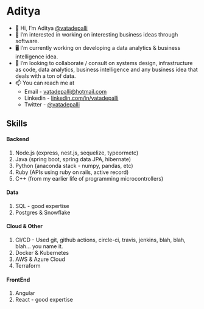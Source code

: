 # Aditya 

- 👋 Hi, I’m Aditya [@vatadepalli](https://twitter.com/vatadepalli)
- 👀 I’m interested in working on interesting business ideas through software.
- 🖥️ I’m currently working on developing a data analytics & business intelligence idea.
- 💞️ I’m looking to collaborate / consult on systems design, infrastructure as code, data analytics, business intelligence and any business idea that deals with a ton of data. 
- 📫 You can reach me at
    - Email - vatadepalli@hotmail.com
    - Linkedin - [linkedin.com/in/vatadepalli](https://www.linkedin.com/in/vatadepalli/)
    - Twitter - [@vatadepalli](https://twitter.com/vatadepalli)

<!---
vatadepalli/vatadepalli is a ✨ special ✨ repository because its `README.md` (this file) appears on your GitHub profile.
You can click the Preview link to take a look at your changes.
--->

## Skills

#### Backend

1. Node.js (express, nest.js, sequelize, typeormetc)
2. Java (spring boot, spring data JPA, hibernate)
3. Python (anaconda stack - numpy, pandas, etc)
4. Ruby (APIs using ruby on rails, active record)
5. C++ (from my earlier life of programming microcontrollers)

#### Data

1. SQL - good expertise
2. Postgres & Snowflake


#### Cloud & Other

1. CI/CD - Used git, github actions, circle-ci, travis, jenkins, blah, blah, blah... you name it.
2. Docker & Kubernetes
3. AWS & Azure Cloud
4. Terraform


#### FrontEnd

1. Angular
2. React - good expertise
